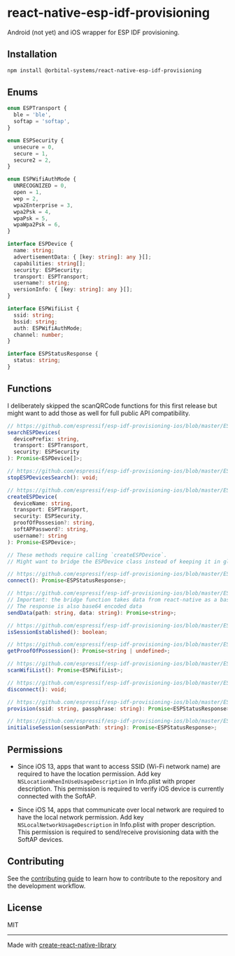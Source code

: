 # react-native-esp-idf-provisioning

Android (not yet) and iOS wrapper for ESP IDF provisioning.

## Installation

```sh
npm install @orbital-systems/react-native-esp-idf-provisioning
```

## Enums

```ts
enum ESPTransport {
  ble = 'ble',
  softap = 'softap',
}

enum ESPSecurity {
  unsecure = 0,
  secure = 1,
  secure2 = 2,
}

enum ESPWifiAuthMode {
  UNRECOGNIZED = 0,
  open = 1,
  wep = 2,
  wpa2Enterprise = 3,
  wpa2Psk = 4,
  wpaPsk = 5,
  wpaWpa2Psk = 6,
}

interface ESPDevice {
  name: string;
  advertisementData: { [key: string]: any }[];
  capabilities: string[];
  security: ESPSecurity;
  transport: ESPTransport;
  username?: string;
  versionInfo: { [key: string]: any }[];
}

interface ESPWifiList {
  ssid: string;
  bssid: string;
  auth: ESPWifiAuthMode;
  channel: number;
}

interface ESPStatusResponse {
  status: string;
}
```

## Functions

I deliberately skipped the scanQRCode functions for this first release but might want to add those as well for full public API compatibility.

```ts
// https://github.com/espressif/esp-idf-provisioning-ios/blob/master/ESPProvision/ESPProvisionManager.swift#L97
searchESPDevices(
  devicePrefix: string,
  transport: ESPTransport,
  security: ESPSecurity
): Promise<ESPDevice[]>;

// https://github.com/espressif/esp-idf-provisioning-ios/blob/master/ESPProvision/ESPProvisionManager.swift#L123
stopESPDevicesSearch(): void;

// https://github.com/espressif/esp-idf-provisioning-ios/blob/master/ESPProvision/ESPProvisionManager.swift#L319
createESPDevice(
  deviceName: string,
  transport: ESPTransport,
  security: ESPSecurity,
  proofOfPossesion?: string,
  softAPPassword?: string,
  username?: string
): Promise<ESPDevice>;
```

```ts
// These methods require calling `createESPDevice`.
// Might want to bridge the ESPDevice class instead of keeping it in global scope?

// https://github.com/espressif/esp-idf-provisioning-ios/blob/master/ESPProvision/ESPDevice.swift#L164
connect(): Promise<ESPStatusResponse>;

// https://github.com/espressif/esp-idf-provisioning-ios/blob/master/ESPProvision/ESPDevice.swift#L249
// Important: the bridge function takes data from react-native as a base64 encoded string, decodes it and sends it to the device.
// The response is also base64 encoded data
sendData(path: string, data: string): Promise<string>;

// https://github.com/espressif/esp-idf-provisioning-ios/blob/master/ESPProvision/ESPDevice.swift#L260
isSessionEstablished(): boolean;

// https://github.com/espressif/esp-idf-provisioning-ios/blob/master/ESPProvision/ESPDevice.swift#L76
getProofOfPossession(): Promise<string | undefined>;

// https://github.com/espressif/esp-idf-provisioning-ios/blob/master/ESPProvision/ESPDevice.swift#L422
scanWifiList(): Promise<ESPWifiList>;

// https://github.com/espressif/esp-idf-provisioning-ios/blob/master/ESPProvision/ESPDevice.swift#L407
disconnect(): void;

// https://github.com/espressif/esp-idf-provisioning-ios/blob/master/ESPProvision/ESPDevice.swift#L325
provision(ssid: string, passphrase: string): Promise<ESPStatusResponse>;

// https://github.com/espressif/esp-idf-provisioning-ios/blob/master/ESPProvision/ESPDevice.swift#L444
initialiseSession(sessionPath: string): Promise<ESPStatusResponse>;
```

## Permissions

- Since iOS 13, apps that want to access SSID (Wi-Fi network name) are required to have the location permission. Add key `NSLocationWhenInUseUsageDescription` in Info.plist with proper description. This permission is required to verify iOS device is currently connected with the SoftAP.

- Since iOS 14, apps that communicate over local network are required to have the local network permission. Add key `NSLocalNetworkUsageDescription` in Info.plist with proper description. This permission is required to send/receive provisioning data with the SoftAP devices.

## Contributing

See the [contributing guide](CONTRIBUTING.md) to learn how to contribute to the repository and the development workflow.

## License

MIT

---

Made with [create-react-native-library](https://github.com/callstack/react-native-builder-bob)
